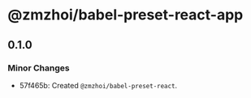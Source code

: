 # @zmzhoi/babel-preset-react-app

## 0.1.0

### Minor Changes

- 57f465b: Created `@zmzhoi/babel-preset-react`.
